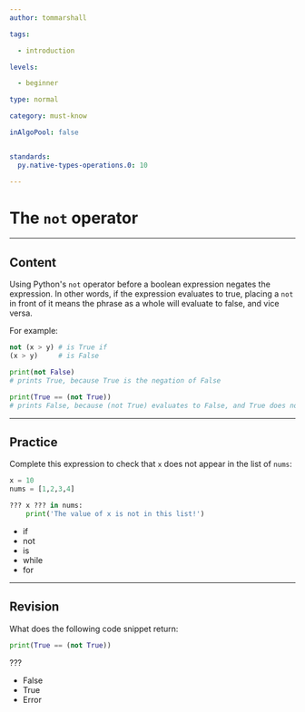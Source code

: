 ```yaml
---
author: tommarshall

tags:

  - introduction

levels:

  - beginner

type: normal

category: must-know

inAlgoPool: false


standards:
  py.native-types-operations.0: 10

---
```


# The `not` operator

---
## Content

Using Python's `not` operator before a boolean expression negates the expression. In other words, if the expression evaluates to true, placing a `not` in front of it means the phrase as a whole will evaluate to false, and vice versa. 

For example:

```python
not (x > y) # is True if
(x > y)     # is False
```

```python
print(not False)
# prints True, because True is the negation of False

print(True == (not True))
# prints False, because (not True) evaluates to False, and True does not equal False
```

--- 
## Practice

Complete this expression to check that `x` does not appear in the list of `nums`:

```python
x = 10
nums = [1,2,3,4]

??? x ??? in nums:
    print('The value of x is not in this list!')
```

* if
* not
* is
* while
* for

---
## Revision

What does the following code snippet return:

```python
print(True == (not True))
```
???


* False
* True
* Error

